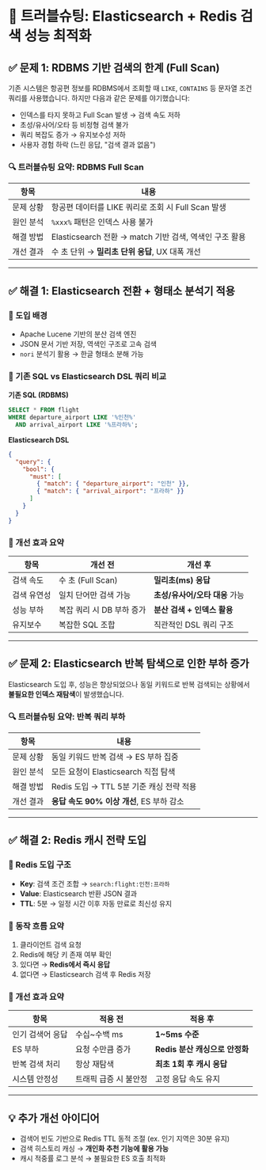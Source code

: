 # 🧩 트러블슈팅: Elasticsearch + Redis 검색 성능 최적화

## ✅ 문제 1: RDBMS 기반 검색의 한계 (Full Scan)

기존 시스템은 항공편 정보를 RDBMS에서 조회할 때 `LIKE`, `CONTAINS` 등 문자열 조건 쿼리를 사용했습니다. 하지만 다음과 같은 문제를 야기했습니다:

* 인덱스를 타지 못하고 Full Scan 발생 → 검색 속도 저하
* 초성/유사어/오타 등 비정형 검색 불가
* 쿼리 복잡도 증가 → 유지보수성 저하
* 사용자 경험 하락 (느린 응답, "검색 결과 없음")

### 🔍 트러블슈팅 요약: RDBMS Full Scan

| 항목    | 내용                                        |
| ----- | ----------------------------------------- |
| 문제 상황 | 항공편 데이터를 LIKE 쿼리로 조회 시 Full Scan 발생       |
| 원인 분석 | `%xxx%` 패턴은 인덱스 사용 불가                     |
| 해결 방법 | Elasticsearch 전환 → match 기반 검색, 역색인 구조 활용 |
| 개선 결과 | 수 초 단위 → **밀리초 단위 응답**, UX 대폭 개선          |

---

## ✅ 해결 1: Elasticsearch 전환 + 형태소 분석기 적용

### 📌 도입 배경

* Apache Lucene 기반의 분산 검색 엔진
* JSON 문서 기반 저장, 역색인 구조로 고속 검색
* `nori` 분석기 활용 → 한글 형태소 분해 가능

### 🔎 기존 SQL vs Elasticsearch DSL 쿼리 비교

**기존 SQL (RDBMS)**

```sql
SELECT * FROM flight
WHERE departure_airport LIKE '%인천%'
  AND arrival_airport LIKE '%프라하%';
```

**Elasticsearch DSL**

```json
{
  "query": {
    "bool": {
      "must": [
        { "match": { "departure_airport": "인천" }},
        { "match": { "arrival_airport": "프라하" }}
      ]
    }
  }
}
```

### 🚀 개선 효과 요약

| 항목     | 개선 전             | 개선 후                |
| ------ | ---------------- | ------------------- |
| 검색 속도  | 수 초 (Full Scan)  | **밀리초(ms) 응답**      |
| 검색 유연성 | 일치 단어만 검색 가능     | **초성/유사어/오타 대응** 가능 |
| 성능 부하  | 복잡 쿼리 시 DB 부하 증가 | **분산 검색 + 인덱스 활용**  |
| 유지보수   | 복잡한 SQL 조합       | 직관적인 DSL 쿼리 구조      |

---

## ✅ 문제 2: Elasticsearch 반복 탐색으로 인한 부하 증가

Elasticsearch 도입 후, 성능은 향상되었으나 동일 키워드로 반복 검색되는 상황에서 **불필요한 인덱스 재탐색**이 발생했습니다.

### 🔍 트러블슈팅 요약: 반복 쿼리 부하

| 항목    | 내용                            |
| ----- | ----------------------------- |
| 문제 상황 | 동일 키워드 반복 검색 → ES 부하 집중       |
| 원인 분석 | 모든 요청이 Elasticsearch 직접 탐색    |
| 해결 방법 | Redis 도입 → TTL 5분 기준 캐싱 전략 적용 |
| 개선 결과 | **응답 속도 90% 이상 개선**, ES 부하 감소 |

---

## ✅ 해결 2: Redis 캐시 전략 도입

### 📌 Redis 도입 구조

* **Key**: 검색 조건 조합 → `search:flight:인천:프라하`
* **Value**: Elasticsearch 반환 JSON 결과
* **TTL**: 5분 → 일정 시간 이후 자동 만료로 최신성 유지

### 🔁 동작 흐름 요약

1. 클라이언트 검색 요청
2. Redis에 해당 키 존재 여부 확인
3. 있다면 → **Redis에서 즉시 응답**
4. 없다면 → Elasticsearch 검색 후 Redis 저장

### 🚀 개선 효과 요약

| 항목        | 적용 전         | 적용 후                  |
| --------- | ------------ | --------------------- |
| 인기 검색어 응답 | 수십\~수백 ms    | **1\~5ms 수준**         |
| ES 부하     | 요청 수만큼 증가    | **Redis 분산 캐싱으로 안정화** |
| 반복 검색 처리  | 항상 재탐색       | **최초 1회 후 캐시 응답**     |
| 시스템 안정성   | 트래픽 급증 시 불안정 | 고정 응답 속도 유지           |

---

## 💡 추가 개선 아이디어

* 검색어 빈도 기반으로 Redis TTL 동적 조절 (ex. 인기 지역은 30분 유지)
* 검색 히스토리 캐싱 → **개인화 추천 기능에 활용 가능**
* 캐시 적중률 로그 분석 → 불필요한 ES 호출 최적화
